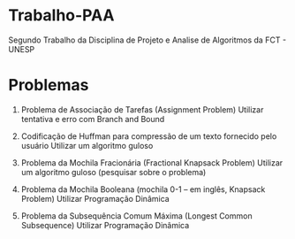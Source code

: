 # Trabalho-PAA
Segundo Trabalho da Disciplina de Projeto e Analise de Algoritmos da FCT - UNESP


# Problemas

1. Problema de Associação de Tarefas (Assignment Problem)
    Utilizar tentativa e erro com Branch and Bound

2. Codificação de Huffman para compressão de um texto fornecido pelo usuário
    Utilizar um algoritmo guloso

3. Problema da Mochila Fracionária (Fractional Knapsack Problem)
    Utilizar um algoritmo guloso (pesquisar sobre o problema)

4. Problema da Mochila Booleana (mochila 0-1 – em inglês, Knapsack Problem)
    Utilizar Programação Dinâmica

5. Problema da Subsequência Comum Máxima (Longest Common Subsequence)
    Utilizar Programação Dinâmica